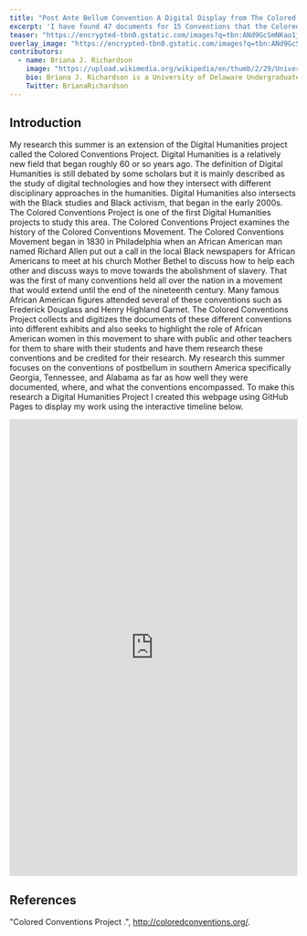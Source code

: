 ```yaml
---
title: "Post Ante Bellum Convention A Digital Display from The Colored Conventions Project"
excerpt: 'I have found 47 documents for 15 Conventions that the Colored Conventions Project very little if any documents on.'
teaser: "https://encrypted-tbn0.gstatic.com/images?q=tbn:ANd9GcSmNKao1jSsZqMwcCY7SQiCAv7x7hgvZj2CNqZQgMMBqgJKzx_1Ig"
overlay_image: "https://encrypted-tbn0.gstatic.com/images?q=tbn:ANd9GcSmNKao1jSsZqMwcCY7SQiCAv7x7hgvZj2CNqZQgMMBqgJKzx_1Ig"
contributors:
  - name: Briana J. Richardson
    image: "https://upload.wikimedia.org/wikipedia/en/thumb/2/29/University_of_Delaware_Seal.svg/1200px-University_of_Delaware_Seal.svg.png"
    bio: Briana J. Richardson is a University of Delaware Undergraduate student graduating with a degree in Africana Studies with a Concentration in Social Studies Education. She will be teaching Special Education in Las Vegas, Nevada. 
    Twitter: BrianaRichardson
---
```

## Introduction

My research this summer is an extension of the Digital Humanities project called the Colored Conventions Project. Digital Humanities is a relatively new field that began roughly 60 or so years ago. The definition of Digital Humanities is still debated by some scholars but it is mainly described as the study of digital technologies and how they intersect with different disciplinary approaches in the humanities. Digital Humanities also intersects with the Black studies and Black activism, that began in the early 2000s.
The Colored Conventions Project is one of the first Digital Humanities projects to study this area. The Colored Conventions Project examines the history of  the Colored Conventions Movement. The Colored Conventions Movement began in 1830 in Philadelphia when an African American man named Richard Allen put out a call in the local Black newspapers for African Americans to meet at his church Mother Bethel to discuss how to help each other and discuss ways to move towards the abolishment of slavery. That was the first of many conventions held all over the nation in a movement that would extend until the end of the nineteenth century. Many famous African American figures attended several of these conventions such as Frederick Douglass and Henry Highland Garnet. The Colored Conventions Project collects and digitizes the documents of these different conventions into different exhibits and also seeks to highlight the role of African American women in this movement to share with public and other teachers for them to share with their students and have them research these conventions and be credited for their research. My research this summer focuses on the conventions of postbellum in southern America specifically Georgia, Tennessee, and Alabama as far as how well they were documented, where, and what the conventions encompassed. To make this research a Digital Humanities Project I created this webpage using GitHub Pages to display my work using the interactive timeline below.
<iframe src="https://uploads.knightlab.com/storymapjs/7da2cf949eccf507bed048c2fa76fb37/conventions-timeline/index.html" frameborder="0" width="100%" height="800"></iframe>





## References
"Colored Conventions Project
.", http://coloredconventions.org/.
